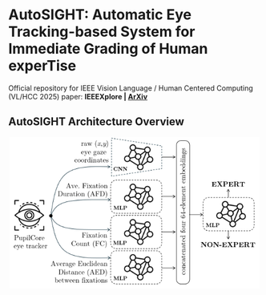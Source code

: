 # AutoSIGHT: Automatic Eye Tracking-based System for Immediate Grading of Human experTise

Official repository for IEEE Vision Language / Human Centered Computing (VL/HCC 2025) paper: **IEEEXplore | [ArXiv](https://arxiv.org/abs/2508.01015)**

## AutoSIGHT Architecture Overview

<p align="center">
  <img src="Image_Assets/network_diagram.png" width="500" />
</p>
